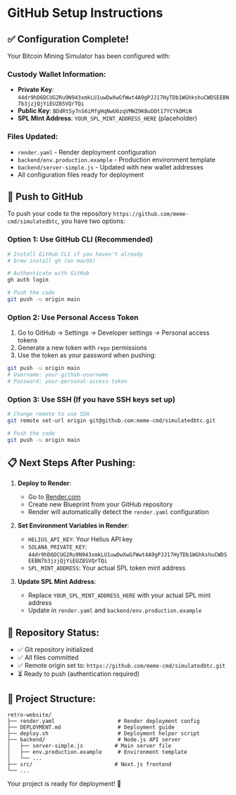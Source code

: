 # GitHub Setup Instructions

## ✅ Configuration Complete!

Your Bitcoin Mining Simulator has been configured with:

### Custody Wallet Information:
- **Private Key**: `44dr9hD6DCUG2Ru9N943xmkLU1uwDwXwGfWwt4A9gPJJ17HyTDb1WGhkshuCWDSEEBN7b3jzjQjYiEUZ8SVQrTQi`
- **Public Key**: `BDdRt5y7nS6iMfgHqNwU6zqVMWZ9KBuDDt17YCYkDMiN`
- **SPL Mint Address**: `YOUR_SPL_MINT_ADDRESS_HERE` (placeholder)

### Files Updated:
- `render.yaml` - Render deployment configuration
- `backend/env.production.example` - Production environment template
- `backend/server-simple.js` - Updated with new wallet addresses
- All configuration files ready for deployment

## 🚀 Push to GitHub

To push your code to the repository `https://github.com/meme-cmd/simulatedbtc`, you have two options:

### Option 1: Use GitHub CLI (Recommended)
```bash
# Install GitHub CLI if you haven't already
# brew install gh (on macOS)

# Authenticate with GitHub
gh auth login

# Push the code
git push -u origin main
```

### Option 2: Use Personal Access Token
1. Go to GitHub → Settings → Developer settings → Personal access tokens
2. Generate a new token with `repo` permissions
3. Use the token as your password when pushing:

```bash
git push -u origin main
# Username: your-github-username
# Password: your-personal-access-token
```

### Option 3: Use SSH (If you have SSH keys set up)
```bash
# Change remote to use SSH
git remote set-url origin git@github.com:meme-cmd/simulatedbtc.git

# Push the code
git push -u origin main
```

## 📋 Next Steps After Pushing:

1. **Deploy to Render**:
   - Go to [Render.com](https://render.com)
   - Create new Blueprint from your GitHub repository
   - Render will automatically detect the `render.yaml` configuration

2. **Set Environment Variables in Render**:
   - `HELIUS_API_KEY`: Your Helius API key
   - `SOLANA_PRIVATE_KEY`: `44dr9hD6DCUG2Ru9N943xmkLU1uwDwXwGfWwt4A9gPJJ17HyTDb1WGhkshuCWDSEEBN7b3jzjQjYiEUZ8SVQrTQi`
   - `SPL_MINT_ADDRESS`: Your actual SPL token mint address

3. **Update SPL Mint Address**:
   - Replace `YOUR_SPL_MINT_ADDRESS_HERE` with your actual SPL mint address
   - Update in `render.yaml` and `backend/env.production.example`

## 🔧 Repository Status:
- ✅ Git repository initialized
- ✅ All files committed
- ✅ Remote origin set to: `https://github.com/meme-cmd/simulatedbtc.git`
- ⏳ Ready to push (authentication required)

## 📁 Project Structure:
```
retro-website/
├── render.yaml                    # Render deployment config
├── DEPLOYMENT.md                  # Deployment guide
├── deploy.sh                      # Deployment helper script
├── backend/                       # Node.js API server
│   ├── server-simple.js          # Main server file
│   ├── env.production.example     # Environment template
│   └── ...
├── src/                          # Next.js frontend
└── ...
```

Your project is ready for deployment! 🎉

